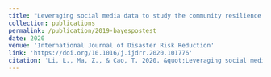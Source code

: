 ```yaml
---
title: "Leveraging social media data to study the community resilience of New York City to 2019 power outage"
collection: publications
permalink: /publication/2019-bayespostest
date: 2020
venue: 'International Journal of Disaster Risk Reduction'
link: 'https://doi.org/10.1016/j.ijdrr.2020.101776'
citation: 'Li, L., Ma, Z., & Cao, T. 2020. &quot;Leveraging social media data to study the community resilience of New York City to 2019 power outage.&quot; <i>International Journal of Disaster Risk Reduction</i> 51, 101776. https://doi.org/10.1016/j.ijdrr.2020.101776'
---
```

